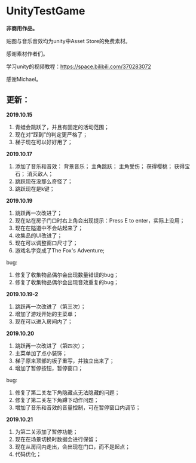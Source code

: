 # UnityTestGame
**非商用作品。**

贴图与音乐音效均为unity中Asset Store的免费素材。

感谢素材作者们。

学习unity的视频教程：https://space.bilibili.com/370283072

感谢Michael。

## 更新：

**2019.10.15**
1. 青蛙会跳跃了，并且有固定的活动范围；
2. 现在对“踩到”的判定更严格了；
3. 梯子现在可以好好用了；

**2019.10.17**
1. 添加了音乐和音效：
	背景音乐；
	主角跳跃；
	主角受伤；
	获得樱桃；
	获得宝石；
	消灭敌人；
2. 跳跃现在没那么奇怪了；
3. 跳跃现在是k键；

**2019.10.19**
1. 跳跃再一次改进了；
2. 现在站在房子门口时右上角会出现提示：Press E to enter，实际上没用；
3. 现在在隘道中不会站起来了；
4. 收集品的UI改进了；
5. 现在可以调整窗口尺寸了；
6. 游戏名字变成了The Fox's Adventure;

  bug:
1. 修复了收集物品偶尔会出现数量错误的bug；
2. 修复了收集物品偶尔会出现音效重复的bug；

**2019.10.19-2**
1. 跳跃再一次改进了（第三次）；
2. 增加了游戏开始的主菜单；
3. 现在可以进入房间内了；

**2019.10.20**
1. 跳跃再一次改进了（第四次）；
2. 主菜单加了点小装饰；
3. 梯子原来顶部的板子重写，并独立出来了；
4. 增加了暂停按钮，暂停窗口；

  bug:
1. 修复了第二关左下角隐藏点无法隐藏的问题；
2. 修复了第二关左下角蹲下动作问题；
3. 增加了音乐和音效的音量控制，可在暂停窗口内调节；

**2019.10.21**
1. 为第二关添加了暂停功能；
2. 现在在场景切换时数据会进行保留；
3. 现在从房间内走出，会出现在门口，而不是起点；
4. 代码优化；
